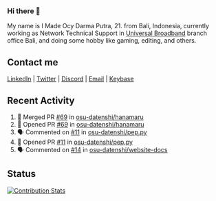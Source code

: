 ### Hi there 👋

My name is I Made Ocy Darma Putra, 21. from Bali, Indonesia, currently working as Network Technical Support in [Universal Broadband](https://universal.net.id) branch office Bali, and doing some hobby like gaming, editing, and others.

## Contact me

[LinkedIn](https://linkedin.com/in/troke) | [Twitter](https://twitter.com/darma_ochi) | [Discord](https://link.troke.id/discord) | <a href="mailto:ochi@troke.id">Email</a> | [Keybase](https://keybase.io/troke)

## Recent Activity

<!--START_SECTION:activity-->
1. 🎉 Merged PR [#69](https://github.com/osu-datenshi/hanamaru/pull/69) in [osu-datenshi/hanamaru](https://github.com/osu-datenshi/hanamaru)
2. 💪 Opened PR [#69](https://github.com/osu-datenshi/hanamaru/pull/69) in [osu-datenshi/hanamaru](https://github.com/osu-datenshi/hanamaru)
3. 🗣 Commented on [#11](https://github.com/osu-datenshi/pep.py/issues/11) in [osu-datenshi/pep.py](https://github.com/osu-datenshi/pep.py)
4. 💪 Opened PR [#11](https://github.com/osu-datenshi/pep.py/pull/11) in [osu-datenshi/pep.py](https://github.com/osu-datenshi/pep.py)
5. 🗣 Commented on [#14](https://github.com/osu-datenshi/website-docs/issues/14) in [osu-datenshi/website-docs](https://github.com/osu-datenshi/website-docs)
<!--END_SECTION:activity-->

## Status

[![Contribution Stats](https://github-contribution-stats.vercel.app/api/?username=troke12)](https://github.com/LordDashMe/github-contribution-stats/)
